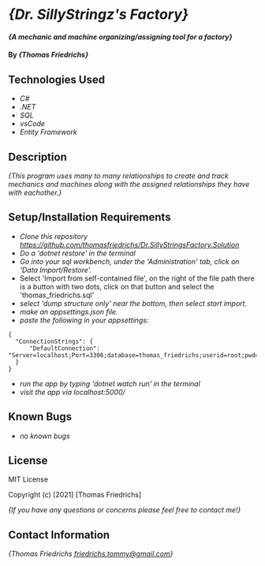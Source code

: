 # _{Dr. SillyStringz's Factory}_

#### _{A mechanic and machine organizing/assigning tool for a factory}_

#### By _**{Thomas Friedrichs}**_

## Technologies Used

* _C#_
* _.NET_
* _SQL_
* _vsCode_
* _Entity Framework_

## Description

_{This program uses many to many relationships to create and track mechanics and machines along with the assigned relationships they have with eachother.}_

## Setup/Installation Requirements

* _Clone this repository https://github.com/thomasfriedrichs/Dr.SillyStringsFactory.Solution_
* _Do a 'dotnet restore' in the terminal_
* _Go into your sql workbench, under the 'Administration' tab, click on 'Data Import/Restore'._
* Select 'Import from self-contained file', on the right of the file path there is a button with two dots, click on that button and select the 'thomas_friedrichs.sql'
* _select 'dump structure only' near the bottom, then select start import._
* _make an appsettings.json file._
* _paste the following in your appsettings:_
```
{
  "ConnectionStrings": {
      "DefaultConnection": "Server=localhost;Port=3306;database=thomas_friedrichs;userid=root;pwd=epicodus;"
  }
}
```
* _run the app by typing 'dotnet watch run' in the terminal_
* _visit the app via localhost:5000/_

## Known Bugs

* _no known bugs_

## License

MIT License

Copyright (c) [2021] [Thomas Friedrichs]

_{If you have any questions or concerns please feel free to contact me!}_

## Contact Information

_{Thomas Friedrichs friedrichs.tommy@gmail.com}_
